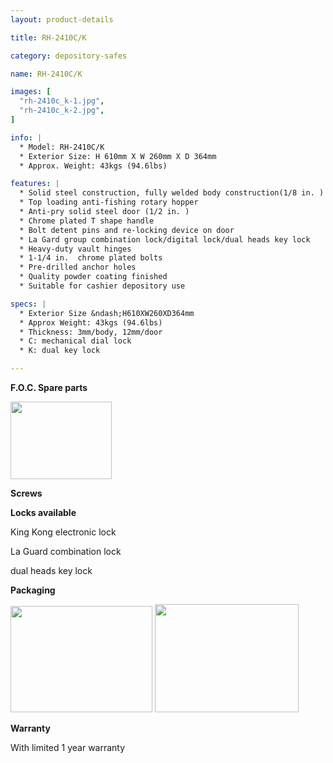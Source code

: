 ```yaml
---
layout: product-details

title: RH-2410C/K

category: depository-safes

name: RH-2410C/K

images: [
  "rh-2410c_k-1.jpg",
  "rh-2410c_k-2.jpg",
]

info: |
  * Model: RH-2410C/K
  * Exterior Size: H 610mm X W 260mm X D 364mm
  * Approx. Weight: 43kgs (94.6lbs)

features: |
  * Solid steel construction, fully welded body construction(1/8 in. )
  * Top loading anti-fishing rotary hopper
  * Anti-pry solid steel door (1/2 in. )
  * Chrome plated T shape handle
  * Bolt detent pins and re-locking device on door
  * La Gard group combination lock/digital lock/dual heads key lock
  * Heavy-duty vault hinges
  * 1-1/4 in.  chrome plated bolts
  * Pre-drilled anchor holes
  * Quality powder coating finished
  * Suitable for cashier depository use

specs: |
  * Exterior Size &ndash;H610XW260XD364mm
  * Approx Weight: 43kgs (94.6lbs)
  * Thickness: 3mm/body, 12mm/door
  * C: mechanical dial lock
  * K: dual key lock

---
```


**F.O.C. Spare parts**

<img alt="" src="{IMAGE_CDN}/rh-2410c_k-3.jpg" style="width: 162px; height: 124px;" />

**Screws**

**Locks available**

King Kong electronic lock

La Guard combination lock

dual heads key lock

**Packaging**

<img alt="" src="{IMAGE_CDN}/rh-2410c_k-4.jpg" style="width: 227px; height: 170px;" />

<img alt="" src="{IMAGE_CDN}/rh-2410c_k-5.jpg" style="width: 230px; height: 173px;" />

**Warranty**

With limited 1 year warranty
